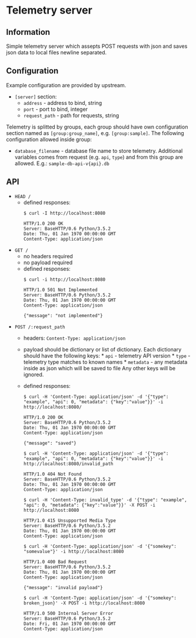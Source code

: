 Telemetry server
================

Information
-----------

Simple telemetry server which assepts POST requests with json and saves json
data to local files newline separated.

Configuration
-------------

Example configuration are provided by upstream.

* `[server]` section:
    * `address` - address to bind, string
    * `port` - port to bind, integer
    * `request_path` - path for requests, string

Telemetry is splitted by groups, each group should have own configuration section
named as `[group:group_name]`, e.g. `[group:sample]`. The following configuration
allowed inside group:

* `database_filename` - database file name to store telemetry. Additional variables
  comes from request (e.g. `api`, `type`) and from this group are allowed. E.g.:
  `sample-db-api-v{api}.db`

API
---

* `HEAD /`
    * defined responses:
      ```
      $ curl -I http://localhost:8080

      HTTP/1.0 200 OK
      Server: BaseHTTP/0.6 Python/3.5.2
      Date: Thu, 01 Jan 1970 00:00:00 GMT
      Content-Type: application/json
      ```
* `GET /`
    * no headers required
    * no payload required
    * defined responses:
      ```
      $ curl -i http://localhost:8080

      HTTP/1.0 501 Not Implemented
      Server: BaseHTTP/0.6 Python/3.5.2
      Date: Thu, 01 Jan 1970 00:00:00 GMT
      Content-Type: application/json

      {"message": "not implemented"}
      ```
* `POST /:request_path`
    * headers: `Content-Type: application/json`
    * payload should be dictionary or list of dictionary. Each dictionary should
      have the following keys:
          * `api` - telemetry API version
          * `type` - telemetry type matches to known names
          * `metadata` - any metadata inside as json which will be saved to file
      Any other keys will be ignored.
    * defined responses:
      ```
      $ curl -H 'Content-Type: application/json' -d '{"type": "example", "api": 0, "metadata": {"key":"value"}}' -i http://localhost:8080/

      HTTP/1.0 200 OK
      Server: BaseHTTP/0.6 Python/3.5.2
      Date: Thu, 01 Jan 1970 00:00:00 GMT
      Content-Type: application/json

      {"message": "saved"}
      ```

      ```
      $ curl -H 'Content-Type: application/json' -d '{"type": "example", "api": 0, "metadata": {"key":"value"}}' -i http://localhost:8080/invalid_path

      HTTP/1.0 404 Not Found
      Server: BaseHTTP/0.6 Python/3.5.2
      Date: Thu, 01 Jan 1970 00:00:00 GMT
      Content-Type: application/json
      ```

      ```
      $ curl -H 'Content-Type: invalid_type' -d '{"type": "example", "api": 0, "metadata": {"key":"value"}}' -X POST -i http://localhost:8080

      HTTP/1.0 415 Unsupported Media Type
      Server: BaseHTTP/0.6 Python/3.5.2
      Date: Thu, 01 Jan 1970 00:00:00 GMT
      Content-Type: application/json
      ```

      ```
      $ curl -H 'Content-Type: application/json' -d '{"somekey": "somevalue"}' -i http://localhost:8080

      HTTP/1.0 400 Bad Request
      Server: BaseHTTP/0.6 Python/3.5.2
      Date: Thu, 01 Jan 1970 00:00:00 GMT
      Content-Type: application/json

      {"message": "invalid payload"}
      ```

      ```
      $ curl -H 'Content-Type: application/json' -d '{"somekey": broken_json}' -X POST -i http://localhost:8080

      HTTP/1.0 500 Internal Server Error
      Server: BaseHTTP/0.6 Python/3.5.2
      Date: Fri, 01 Jan 1970 00:00:00 GMT
      Content-Type: application/json
      ```
